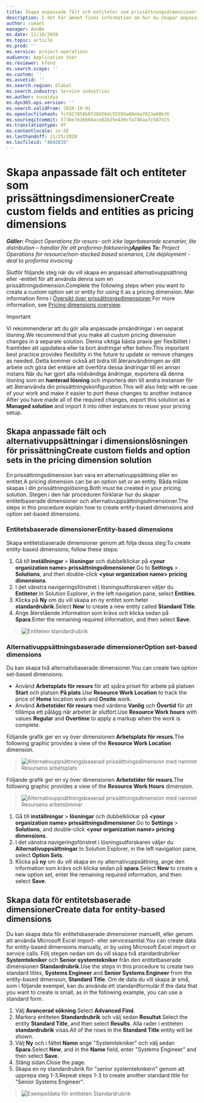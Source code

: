 ```yaml
---
title: Skapa anpassade fält och entiteter som prissättningsdimensioner
description: I det här ämnet finns information om hur du skapar anpassade alternativuppsättningar eller entiteter.
author: rumant
manager: AnnBe
ms.date: 11/18/2020
ms.topic: article
ms.prod: ''
ms.service: project-operations
audience: Application User
ms.reviewer: kfend
ms.search.scope: ''
ms.custom: ''
ms.assetid: ''
ms.search.region: Global
ms.search.industry: Service industries
ms.author: suvaidya
ms.dyn365.ops.version: ''
ms.search.validFrom: 2020-10-01
ms.openlocfilehash: fc5917856b8f28d36dc55593a68eba7823a00b36
ms.sourcegitcommit: 573be7e36604ace82b35e439cfa748aa7c587415
ms.translationtype: HT
ms.contentlocale: sv-SE
ms.lasthandoff: 11/25/2020
ms.locfileid: "4642835"
---
```

# <a name="create-custom-fields-and-entities-as-pricing-dimensions"></a><span data-ttu-id="31203-103">Skapa anpassade fält och entiteter som prissättningsdimensioner</span><span class="sxs-lookup"><span data-stu-id="31203-103">Create custom fields and entities as pricing dimensions</span></span>

<span data-ttu-id="31203-104">_**Gäller:** Project Operations för resurs- och icke lagerbaserade scenarier, lite distribution – handlar för att proforma-fakturering_</span><span class="sxs-lookup"><span data-stu-id="31203-104">_**Applies To:** Project Operations for resource/non-stocked based scenarios, Lite deployment - deal to proforma invoicing_</span></span>

<span data-ttu-id="31203-105">Slutför följande steg när du vill skapa en anpassad alternativuppsättning eller -entitet för att använda denna som en prissättningsdimension.</span><span class="sxs-lookup"><span data-stu-id="31203-105">Complete the following steps when you want to create a custom option set or entity for using it as a pricing dimension.</span></span> <span data-ttu-id="31203-106">Mer information finns i [Översikt över prissättningsdimensioner](pricing-dimensions-overview.md).</span><span class="sxs-lookup"><span data-stu-id="31203-106">For more information, see [Pricing dimensions overview](pricing-dimensions-overview.md).</span></span>  

> [!IMPORTANT]
> <span data-ttu-id="31203-107">Vi rekommenderar att du gör alla anpassade prisändringar i en separat lösning.</span><span class="sxs-lookup"><span data-stu-id="31203-107">We recommend that you make all custom pricing dimension changes in a separate solution.</span></span> <span data-ttu-id="31203-108">Denna viktiga bästa praxis ger flexibilitet i framtiden att uppdatera eller ta bort ändringar efter behov.</span><span class="sxs-lookup"><span data-stu-id="31203-108">This important best practice provides flexibility in the future to update or remove changes as needed.</span></span> <span data-ttu-id="31203-109">Detta kommer också att bidra till återanvändningen av ditt arbete och göra det enklare att överföra dessa ändringar till en annan instans När du har gjort alla nödvändiga ändringar, exportera då denna lösning som en **hanterad lösning** och importera den till andra instanser för att återanvända din prissättningskonfiguration.</span><span class="sxs-lookup"><span data-stu-id="31203-109">This will also help with re-use of your work and make it easier to port these changes to another instance After you have made all of the required changes, export this solution as a **Managed solution** and import it into other instances to reuse your pricing setup.</span></span>

  
## <a name="create-custom-fields-and-option-sets-in-the-pricing-dimension-solution"></a><span data-ttu-id="31203-110">Skapa anpassade fält och alternativuppsättningar i dimensionslösningen för prissättning</span><span class="sxs-lookup"><span data-stu-id="31203-110">Create custom fields and option sets in the pricing dimension solution</span></span>

<span data-ttu-id="31203-111">En prissättningsdimension kan vara en alternativuppsättning eller en entitet.</span><span class="sxs-lookup"><span data-stu-id="31203-111">A pricing dimension can be an option set or an entity.</span></span> <span data-ttu-id="31203-112">Båda måste skapas i din prissättningslösning.</span><span class="sxs-lookup"><span data-stu-id="31203-112">Both must be created in your pricing solution.</span></span> <span data-ttu-id="31203-113">Stegen i den här proceduren förklarar hur du skapar entitetbaserade dimensioner och alternativuppsättningsdimensioner.</span><span class="sxs-lookup"><span data-stu-id="31203-113">The steps in this procedure explain how to create entity-based dimensions and option set-based dimensions.</span></span>

### <a name="entity-based-dimensions"></a><span data-ttu-id="31203-114">Entitetsbaserade dimensioner</span><span class="sxs-lookup"><span data-stu-id="31203-114">Entity-based dimensions</span></span>
<span data-ttu-id="31203-115">Skapa entitetsbaserade dimensioner genom att följa dessa steg:</span><span class="sxs-lookup"><span data-stu-id="31203-115">To create entity-based dimensions, follow these steps:</span></span>

1. <span data-ttu-id="31203-116">Gå till **inställningar** > **lösningar** och dubbelklickar på **\<your organization name> prissättningsdimensioner**.</span><span class="sxs-lookup"><span data-stu-id="31203-116">Go to **Settings** > **Solutions**, and then double-click **\<your organization name> pricing dimensions**.</span></span>
2. <span data-ttu-id="31203-117">I det vänstra navigeringsfönstret i lösningsutforskaren väljer du **Entiteter**.</span><span class="sxs-lookup"><span data-stu-id="31203-117">In Solution Explorer, in the left navigation pane, select **Entities**.</span></span>
3. <span data-ttu-id="31203-118">Klicka på **Ny** om du vill skapa en ny entitet som heter **standardrubrik**.</span><span class="sxs-lookup"><span data-stu-id="31203-118">Select **New** to create a new entity called **Standard Title**.</span></span> 
4. <span data-ttu-id="31203-119">Ange återstående information som krävs och klicka sedan på **Spara**.</span><span class="sxs-lookup"><span data-stu-id="31203-119">Enter the remaining required information, and then select **Save**.</span></span>

> ![Entiteten standardrubrik](media/Standard-Title-entity-definition.png)

### <a name="option-set-based-dimensions"></a><span data-ttu-id="31203-121">Alternativuppsättningsbaserade dimensioner</span><span class="sxs-lookup"><span data-stu-id="31203-121">Option set-based dimensions</span></span> 
<span data-ttu-id="31203-122">Du kan skapa två alternativbaserade dimensioner.</span><span class="sxs-lookup"><span data-stu-id="31203-122">You can create two option set-based dimensions.</span></span> 

- <span data-ttu-id="31203-123">Använd **Arbetsplats för resurs** för att spåra priset för arbete på platsen **Start** och platsen **På plats**.</span><span class="sxs-lookup"><span data-stu-id="31203-123">Use **Resource Work Location** to track the price of **Home** location work and **Onsite** work.</span></span> 
- <span data-ttu-id="31203-124">Använd **Arbetstider för resurs** med värdena **Vanlig** och **Övertid** för att tillämpa ett pålägg när arbetet är slutfört.</span><span class="sxs-lookup"><span data-stu-id="31203-124">Use **Resource Work hours** with values **Regular** and **Overtime** to apply a markup when the work is complete.</span></span>

<span data-ttu-id="31203-125">Följande grafik ger en vy över dimensionen **Arbetsplats för resurs**.</span><span class="sxs-lookup"><span data-stu-id="31203-125">The following graphic provides a view of the **Resource Work Location** dimension.</span></span> 

> ![Alternativuppsättningsbaserad prissättningsdimension med namnet Resursens arbetsplats](media/Option-set-PD-called-Resource-Work-Location.png)

<span data-ttu-id="31203-127">Följande grafik ger en vy över dimensionen **Arbetstider för resurs**.</span><span class="sxs-lookup"><span data-stu-id="31203-127">The following graphic provides a view of the **Resource Work Hours** dimension.</span></span> 

> ![Alternativuppsättningsbaserad prissättningsdimension med namnet Resursens arbetstimmar](media/Option-set-PD-called-Resource-Work-Hours.png)

1. <span data-ttu-id="31203-129">Gå till **inställningar** > **lösningar** och dubbelklickar på **\<your organization name> prissättningsdimensioner**.</span><span class="sxs-lookup"><span data-stu-id="31203-129">Go to **Settings** > **Solutions**, and double-click  **\<your organization name> pricing dimensions**.</span></span> 
2. <span data-ttu-id="31203-130">I det vänstra navigeringsfönstret i lösningsutforskaren väljer du **Alternativuppsättningar**.</span><span class="sxs-lookup"><span data-stu-id="31203-130">In Solution Explorer, in the left navigation pane, select  **Option Sets**.</span></span> 
3. <span data-ttu-id="31203-131">Klicka på **ny** om du vill skapa en ny alternativuppsättning, ange den information som krävs och klicka sedan på **spara**.</span><span class="sxs-lookup"><span data-stu-id="31203-131">Select **New** to create a new option set, enter the remaining required information, and then select **Save**.</span></span>

## <a name="create-data-for-entity-based-dimensions"></a><span data-ttu-id="31203-132">Skapa data för entitetsbaserade dimensioner</span><span class="sxs-lookup"><span data-stu-id="31203-132">Create data for entity-based dimensions</span></span>

<span data-ttu-id="31203-133">Du kan skapa data för entitetsbaserade dimensioner manuellt, eller genom att använda Microsoft Excel import- eller servicesamtal.</span><span class="sxs-lookup"><span data-stu-id="31203-133">You can create data for entity-based dimensions manually, or by using Microsoft Excel import or service calls.</span></span> <span data-ttu-id="31203-134">Följ stegen nedan om du vill skapa två standardrubriker **Systemtekniker** och **Senior systemtekniker** från den entitetbaserade dimensionen **Standardrubrik**.</span><span class="sxs-lookup"><span data-stu-id="31203-134">Use the steps in this procedure to create two standard titles, **Systems Engineer** and **Senior Systems Engineer** from the entity-based dimension, **Standard Title**.</span></span> <span data-ttu-id="31203-135">Om de data du vill skapa är små, som i följande exempel, kan du använda ett standardformulär.</span><span class="sxs-lookup"><span data-stu-id="31203-135">If the data that you want to create is small, as in the following example, you can use a standard form.</span></span>

1. <span data-ttu-id="31203-136">Välj **Avancerad sökning**.</span><span class="sxs-lookup"><span data-stu-id="31203-136">Select **Advanced Find**.</span></span>
2. <span data-ttu-id="31203-137">Markera entiteten **Standardrubrik** och välj sedan **Resultat**.</span><span class="sxs-lookup"><span data-stu-id="31203-137">Select the entity **Standard Title**, and then select **Results**.</span></span> <span data-ttu-id="31203-138">Alla rader i entiteten **standardrubrik** visas.</span><span class="sxs-lookup"><span data-stu-id="31203-138">All of the rows in the **Standard Title** entity will be shown.</span></span>
3. <span data-ttu-id="31203-139">Välj **Ny** och i fältet **Namn** ange "Systemtekniker" och välj sedan **Spara**.</span><span class="sxs-lookup"><span data-stu-id="31203-139">Select **New**, and in the **Name** field, enter "Systems Engineer" and then select **Save**.</span></span>
4. <span data-ttu-id="31203-140">Stäng sidan.</span><span class="sxs-lookup"><span data-stu-id="31203-140">Close the page.</span></span> 
5. <span data-ttu-id="31203-141">Skapa en ny standardrubrik för "senior systemteknikern" genom att upprepa steg 1-3.</span><span class="sxs-lookup"><span data-stu-id="31203-141">Repeat steps 1-3 to create another standard title for "Senior Systems Engineer".</span></span>

> ![Exempeldata för entiteten Standardrubrik](media/ST-data.png)
